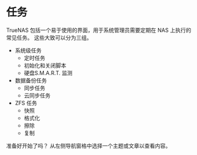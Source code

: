 # 任务

TrueNAS 包括一个易于使用的界面，用于系统管理员需要定期在 NAS 上执行的常见任务。 这些大致可以分为三组。

- 系统级任务
  - 定时任务
  - 初始化和关闭脚本
  - 硬盘S.M.A.R.T. 监测
- 数据备份任务
  - 同步任务
  - 云同步任务
- ZFS 任务
  - 快照
  - 格式化
  - 擦除
  - 复制

准备好开始了吗？ 从左侧导航窗格中选择一个主题或文章以查看内容。 

